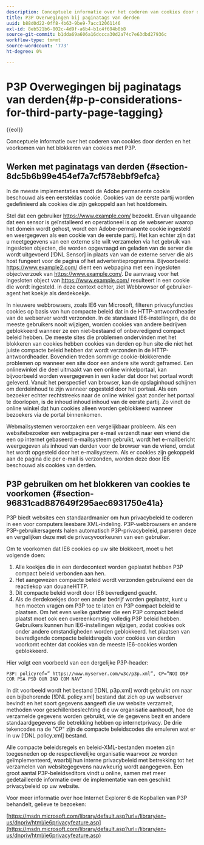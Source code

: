 ```yaml
---
description: Conceptuele informatie over het coderen van cookies door derden en het voorkomen van het blokkeren van cookies met P3P.
title: P3P Overwegingen bij paginatags van derden
uuid: b88d0d22-0ff8-4b63-9be9-7acc12061146
exl-id: 8eb521b6-802c-4d9f-a6b4-b1c4f694b8b8
source-git-commit: b1dda69a606a16dccca30d2a74c7e63dbd27936c
workflow-type: tm+mt
source-wordcount: '773'
ht-degree: 0%

---
```


# P3P Overwegingen bij paginatags van derden{#p-p-considerations-for-third-party-page-tagging}

{{eol}}

Conceptuele informatie over het coderen van cookies door derden en het voorkomen van het blokkeren van cookies met P3P.

## Werken met paginatags van derden {#section-8dc5b6b99e454ef7a7cf578ebbf9efca}

In de meeste implementaties wordt de Adobe permanente cookie beschouwd als een eersteklas cookie. Cookies van de eerste partij worden gedefinieerd als cookies die zijn gekoppeld aan het hostdomein.

Stel dat een gebruiker https://www.example.com/ bezoekt. Ervan uitgaande dat een sensor is geïnstalleerd en operationeel is op de webserver waarop het domein wordt gehost, wordt een Adobe-permanente cookie ingesteld en weergegeven als een cookie van de eerste partij. Het kan echter zijn dat u meetgegevens van een externe site wilt verzamelen via het gebruik van ingesloten objecten, die worden opgevraagd en geladen van de server die wordt uitgevoerd [!DNL Sensor] in plaats van van de externe server die als host fungeert voor de pagina of het advertentieprogramma. Bijvoorbeeld: https://www.example2.com/ dient een webpagina met een ingesloten objectverzoek van https://www.example.com/. De aanvraag voor het ingesloten object van https://www.example.com/ resulteert in een cookie die wordt ingesteld. in deze context echter, ziet Webbrowser of gebruiker-agent het koekje als derdekoekje.

In nieuwere webbrowsers, zoals IE6 van Microsoft, filteren privacyfuncties cookies op basis van hun compacte beleid dat in de HTTP-antwoordheader van de webserver wordt verzonden. In de standaard IE6-instellingen, die de meeste gebruikers nooit wijzigen, worden cookies van andere bedrijven geblokkeerd wanneer ze een niet-bestaand of onbevredigend compact beleid hebben. De meeste sites die problemen ondervinden met het blokkeren van cookies hebben cookies van derden op hun site die niet het juiste compacte beleid hebben dat wordt verzonden in de HTTP-antwoordheader. Bovendien treden sommige cookie-blokkerende problemen op wanneer een site door een andere site wordt geframed. Een onlinewinkel die deel uitmaakt van een online winkelportaal, kan bijvoorbeeld worden weergegeven in een kader dat door het portaal wordt geleverd. Vanuit het perspectief van browser, kan de opslaginhoud schijnen om derdeinhoud te zijn wanneer opgesteld door het portaal. Als een bezoeker echter rechtstreeks naar de online winkel gaat zonder het portaal te doorlopen, is de inhoud inhoud inhoud van de eerste partij. Zo vindt de online winkel dat hun cookies alleen worden geblokkeerd wanneer bezoekers via de portal binnenkomen.

Webmailsystemen veroorzaken een vergelijkbaar probleem. Als een websitebezoeker een webpagina per e-mail verzendt naar een vriend die een op internet gebaseerd e-mailsysteem gebruikt, wordt het e-mailbericht weergegeven als inhoud van derden voor de browser van de vriend, omdat het wordt opgesteld door het e-mailsysteem. Als er cookies zijn gekoppeld aan de pagina die per e-mail is verzonden, worden deze door IE6 beschouwd als cookies van derden.

## P3P gebruiken om het blokkeren van cookies te voorkomen {#section-96831cad887649f295aec6931750e41a}

P3P biedt websites een standaardmanier om hun privacybeleid te coderen in een voor computers leesbare XML-indeling. P3P-webbrowsers en andere P3P-gebruikersagents halen automatisch P3P-privacybeleid, parseren deze en vergelijken deze met de privacyvoorkeuren van een gebruiker.

Om te voorkomen dat IE6 cookies op uw site blokkeert, moet u het volgende doen:

1. Alle koekjes die in een derdecontext worden geplaatst hebben P3P compact beleid verbonden aan hen.
1. Het aangewezen compacte beleid wordt verzonden gebruikend een de reactiekop van douaneHTTP.
1. Dit compacte beleid wordt door IE6 bevredigend geacht.
1. Als de derdekoekjes door een ander bedrijf worden geplaatst, kunt u hen moeten vragen om P3P toe te laten en P3P compact beleid te plaatsen. Om het even welke gastheer die een P3P compact beleid plaatst moet ook een overeenkomstig volledig P3P beleid hebben. Gebruikers kunnen hun IE6-instellingen wijzigen, zodat cookies ook onder andere omstandigheden worden geblokkeerd. het plaatsen van bevredigende compacte beleidsregels voor cookies van derden voorkomt echter dat cookies van de meeste IE6-cookies worden geblokkeerd.

Hier volgt een voorbeeld van een dergelijke P3P-header:

```
P3P: policyref=” https://www.myserver.com/w3c/p3p.xml”, CP=”NOI DSP COR PSA PSD OUR IND COM NAV”
```

In dit voorbeeld wordt het bestand [!DNL p3p.xml] wordt gebruikt om naar een bijbehorende [!DNL policy.xml] bestand dat zich op uw webserver bevindt en het soort gegevens aangeeft die uw website verzamelt, methoden voor geschillenbeslechting die uw organisatie aanhoudt, hoe de verzamelde gegevens worden gebruikt, wie de gegevens bezit en andere standaardgegevens die betrekking hebben op internetprivacy. De drie tekencodes na de &quot;CP&quot; zijn de compacte beleidscodes die emuleren wat er in uw [!DNL policy.xml] bestand.

Alle compacte beleidsregels en beleid-XML-bestanden moeten zijn toegesneden op de respectievelijke organisatie waarvoor ze worden geïmplementeerd, waarbij hun interne privacybeleid met betrekking tot het verzamelen van websitegegevens nauwkeurig wordt aangegeven. Een groot aantal P3P-beleidseditors vindt u online, samen met meer gedetailleerde informatie over de implementatie van een geschikt privacybeleid op uw website.

Voor meer informatie over hoe Internet Explorer 6 de Kopballen van P3P behandelt, gelieve te bezoeken:

[https://msdn.microsoft.com/library/default.asp?url=/library/en-us/dnpriv/html/ie6privacyfeature.asp](https://msdn.microsoft.com/library/default.asp?url=/library/en-us/dnpriv/html/ie6privacyfeature.asp)
